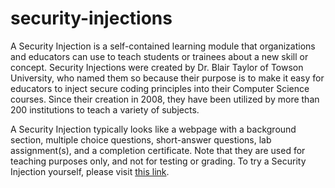 # security-injections

A Security Injection is a self-contained learning module that organizations and educators can use to teach students or trainees about a new skill or concept. Security Injections were created by Dr. Blair Taylor of Towson University, who named them so because their purpose is to make it easy for educators to inject secure coding principles into their Computer Science courses. Since their creation in 2008, they have been utilized by more than 200 institutions to teach a variety of subjects.

A Security Injection typically looks like a webpage with a background section, multiple choice questions, short-answer questions, lab assignment(s), and a completion certificate. Note that they are used for teaching purposes only, and not for testing or grading. To try a Security Injection yourself, please visit [this link](https://cisserv1.towson.edu/~cssecinj/).